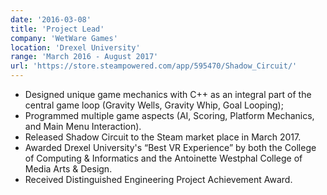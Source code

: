 ```yaml
---
date: '2016-03-08'
title: 'Project Lead'
company: 'WetWare Games'
location: 'Drexel University'
range: 'March 2016 - August 2017'
url: 'https://store.steampowered.com/app/595470/Shadow_Circuit/'
---
```


- Designed unique game mechanics with C++ as an integral part of the central game loop (Gravity Wells, Gravity Whip, Goal Looping);
- Programmed multiple game aspects (AI, Scoring, Platform Mechanics, and Main Menu Interaction).
- Released Shadow Circuit to the Steam market place in March 2017.
- Awarded Drexel University's “Best VR Experience” by both the College of Computing & Informatics and the Antoinette Westphal College of Media Arts & Design.
- Received Distinguished Engineering Project Achievement Award.
